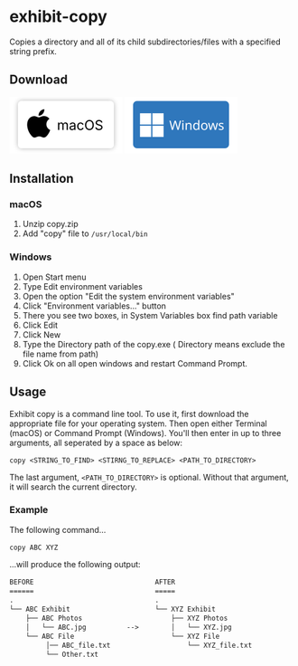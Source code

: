 # exhibit-copy
Copies a directory and all of its child subdirectories/files with a specified string prefix. 

## Download
<a href="https://github.com/naturalhistorymuseumofla/exhibit-copy/raw/main/macOS/copy.zip"><img src="/images/macos-download.svg" width="200px"></a>
<a href="https://github.com/naturalhistorymuseumofla/exhibit-copy/raw/main/Windows/copy.exe"><img src="/images/windows-download.svg" width="200px"></a>

## Installation 
### macOS
1. Unzip copy.zip
2. Add "copy" file to `/usr/local/bin`
### Windows
1. Open Start menu
2. Type Edit environment variables
3. Open the option "Edit the system environment variables"
4. Click "Environment variables..." button
5. There you see two boxes, in System Variables box find path variable
6. Click Edit
7. Click New
8. Type the Directory path of the copy.exe ( Directory means exclude the file name from path)
9. Click Ok on all open windows and restart Command Prompt.
## Usage
Exhibit copy is a command line tool. To use it, first download the appropriate file for your operating system. Then open either Terminal (macOS) or Command Prompt (Windows). You'll then enter in up to three arguments, all seperated by a space as below: 
```
copy <STRING_TO_FIND> <STIRNG_TO_REPLACE> <PATH_TO_DIRECTORY>
```
The last argument, `<PATH_TO_DIRECTORY>` is optional. Without that argument, it will search the current directory. 

### Example
The following command...
```
copy ABC XYZ
```
...will produce the following output:
```    
BEFORE                              AFTER
======                              =====
.                                   .
└── ABC Exhibit                     └── XYZ Exhibit   
    ├── ABC Photos                      ├── XYZ Photos
    │   └── ABC.jpg          -->        │   └── XYZ.jpg
    └── ABC File                        └── XYZ File   
         │── ABC_file.txt                   └── XYZ_file.txt                 
         └── Other.txt
 ```

